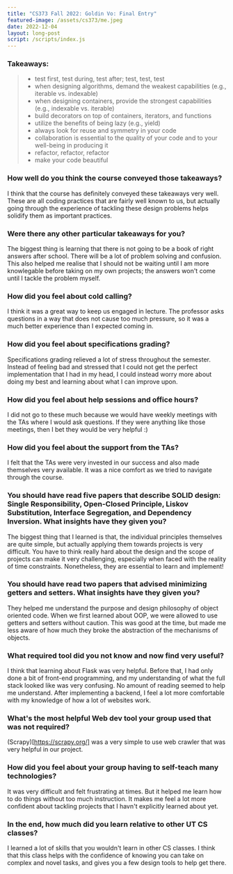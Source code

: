 ```yaml
---
title: "CS373 Fall 2022: Goldin Vo: Final Entry"
featured-image: /assets/cs373/me.jpeg
date: 2022-12-04
layout: long-post
script: /scripts/index.js
---
```

### Takeaways:
> - test first, test during, test after; test, test, test
> - when designing algorithms, demand the weakest capabilities (e.g., iterable vs. indexable)
> - when designing containers, provide the strongest capabilities (e.g., indexable vs. iterable)
> - build decorators on top of containers, iterators, and functions
> - utilize the benefits of being lazy (e.g., yield)
> - always look for reuse and symmetry in your code
> - collaboration is essential to the quality of your code and to your well-being in producing it
> - refactor, refactor, refactor
> - make your code beautiful

### How well do you think the course conveyed those takeaways?
I think that the course has definitely conveyed these takeaways very well. These
are all coding practices that are fairly well known to us, but actually going
through the experience of tackling these design problems helps solidify them 
as important practices.

### Were there any other particular takeaways for you?
The biggest thing is learning that there is not going to be a book of right 
answers after school. There will be a lot of problem solving and confusion. 
This also helped me realise that I should not be waiting until I am more 
knowlegable before taking on my own projects; the answers won't come until I
tackle the problem myself. 

### How did you feel about cold calling?
I think it was a great way to keep us engaged in lecture. The professor asks
questions in a way that does not cause too much pressure, so it was a much 
better experience than I expected coming in.

### How did you feel about specifications grading?
Specifications grading relieved a lot of stress throughout the semester. Instead
of feeling bad and stressed that I could not get the perfect implementation that 
I had in my head, I could instead worry more about doing my best and learning 
about what I can improve upon.

### How did you feel about help sessions and office hours?
I did not go to these much because we would have weekly meetings with the TAs
where I would ask questions. If they were anything like those meetings, then I
bet they would be very helpful :)

### How did you feel about the support from the TAs?
I felt that the TAs were very invested in our success and also made themselves 
very available. It was a nice comfort as we tried to navigate through the course.

### You should have read five papers that describe SOLID design: Single Responsibility, Open-Closed Principle, Liskov Substitution, Interface Segregation, and Dependency Inversion. What insights have they given you?
The biggest thing that I learned is that, the individual principles themselves 
are quite simple, but actually applying them towards projects is very difficult.
You have to think really hard about the design and the scope of projects can
make it very challenging, especially when faced with the reality of time constraints.
Nonetheless, they are essential to learn and implement!

### You should have read two papers that advised minimizing getters and setters. What insights have they given you?
They helped me understand the purpose and design philosophy of object oriented
code. When we first learned about OOP, we were allowed to use getters and 
setters without caution. This was good at the time, but made me less aware of 
how much they broke the abstraction of the mechanisms of objects. 

### What required tool did you not know and now find very useful?
I think that learning about Flask was very helpful. Before that, I had only done 
a bit of front-end programming, and my understanding of what the full stack 
looked like was very confusing. No amount of reading seemed to help me understand.
After implementing a backend, I feel a lot more comfortable with my knowledge
of how a lot of websites work.

### What's the most helpful Web dev tool your group used that was not required?
(Scrapy)[https://scrapy.org/] was a very simple to use web crawler that was
very helpful in our project.

### How did you feel about your group having to self-teach many technologies?
It was very difficult and felt frustrating at times. But it helped me learn how 
to do things without too much instruction. It makes me feel a lot more confident
about tackling projects that I havn't explicitly learned about yet.

### In the end, how much did you learn relative to other UT CS classes?
I learned a lot of skills that you wouldn't learn in other CS classes. I think
that this class helps with the confidence of knowing you can take on complex 
and novel tasks, and gives you a few design tools to help get there. 